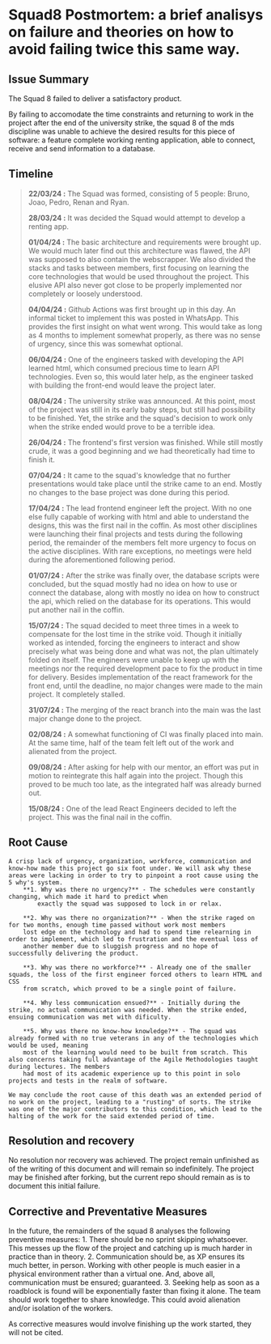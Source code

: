 # Squad8 Postmortem: a brief analisys on failure and theories on how to avoid failing twice this same way.

## Issue Summary
The Squad 8 failed to deliver a satisfactory product.

By failing to accomodate the time constraints and returning to work in the project after the end of the university strike, the squad 8 of the mds discipline was unable 
to achieve the desired results for this piece of software: a feature complete working renting application, able to connect, receive and send information to a database. 

## Timeline
> **22/03/24 :** The Squad was formed, consisting of 5 people: Bruno, Joao, Pedro, Renan and Ryan.
> 
> **28/03/24 :** It was decided the Squad would attempt to develop a renting app.
> 
> **01/04/24 :** The basic architecture and requirements were brought up. We would much later find out this architecture was flawed, the API was supposed to also contain the
webscrapper. We also divided the stacks and tasks between members, first focusing on learning the core technologies that would be used throughout the project. This elusive API
also never got close to be properly implemented nor completely or loosely understood.
> 
> **04/04/24 :** Github Actions was first brought up in this day. An informal ticket to implement this was posted in WhatsApp. This provides the first insight on what went wrong.
This would take as long as 4 months to implement somewhat properly, as there was no sense of urgency, since this was somewhat optional.
> 
> **06/04/24 :** One of the engineers tasked with developing the API learned html, which consumed precious time to learn API technologies. Even so, this would later help, as the engineer
tasked with building the front-end would leave the project later.
> 
> **08/04/24 :** The university strike was announced. At this point, most of the project was still in its early baby steps, but still had possibility to be finished. Yet, the strike and the squad's
decision to work only when the strike ended would prove to be a terrible idea.
> 
> **26/04/24 :** The frontend's first version was finished. While still mostly crude, it was a good beginning and we had theoretically had time to finish it.
> 
> **07/04/24 :** It came to the squad's knowledge that no further presentations would take place until the strike came to an end. Mostly no changes to the base project was done during this period.
> 
> **17/04/24 :** The lead frontend engineer left the project. With no one else fully capable of working with html and able to understand the designs, this was the first nail in the coffin. As most other
disciplines were launching their final projects and tests during the following period, the remainder of the members felt more urgency to focus on the active disciplines. With rare exceptions, no meetings
were held during the aforementioned following period.
> 
> **01/07/24 :** After the strike was finally over, the database scripts were concluded, but the squad mostly had no idea on how to use or connect the database, along with mostly no idea on how to construct the api, which relied on the database for its operations. This would put another nail in the coffin.
> 
> **15/07/24 :** The squad decided to meet three times in a week to compensate for the lost time in the strike void. Though it initially worked as intended, forcing the engineers to interact and show precisely what was being done and what was not, the plan ultimately folded on itself. The engineers were unable to keep up with the meetings nor the required development pace to fix the product in time for delivery. Besides implementation of the react framework for the front end, until the deadline, no major changes were made to the main project. It completely stalled.
>
> **31/07/24 :** The merging of the react branch into the main was the last major change done to the project.
>
> **02/08/24 :** A somewhat functioning of CI was finally placed into main. At the same time, half of the team felt left out of the work and alienated from the project.
>
> **09/08/24 :** After asking for help with our mentor, an effort was put in motion to reintegrate this half again into the project. Though this proved to be much too late, as the integrated half was already burned out.
>
> **15/08/24 :** One of the lead React Engineers decided to left the project. This was the final nail in the coffin.

## Root Cause
    A crisp lack of urgency, organization, workforce, communication and know-how made this project go six foot under. We will ask why these areas were lacking in order to try to pinpoint a root cause using the 5 why's system.
        **1. Why was there no urgency?** - The schedules were constantly changing, which made it hard to predict when 
            exactly the squad was supposed to lock in or relax. 
            
        **2. Why was there no organization?** - When the strike raged on for two months, enough time passed without work most members 
        lost edge on the technology and had to spend time relearning in order to implement, which led to frustration and the eventual loss of 
        another member due to sluggish progress and no hope of successfully delivering the product.
        
        **3. Why was there no workforce?** - Already one of the smaller squads, the loss of the first engineer forced others to learn HTML and CSS
        from scratch, which proved to be a single point of failure.
        
        **4. Why less communication ensued?** - Initially during the strike, no actual communication was needed. When the strike ended, ensuing communication was met with dificulty.
        
        **5. Why was there no know-how knowledge?** - The squad was already formed with no true veterans in any of the technologies which would be used, meaning
        most of the learning would need to be built from scratch. This also concerns taking full advantage of the Agile Methodologies taught during lectures. The members
        had most of its academic experience up to this point in solo projects and tests in the realm of software.
        
    We may conclude the root cause of this death was an extended period of no work on the project, leading to a "rusting" of sorts. The strike was one of the major contributors to this condition, which lead to the halting of the work for the said extended period of time. 

## Resolution and recovery

No resolution nor recovery was achieved. The project remain unfinished as of the writing of this document and will remain so indefinitely.
The project may be finished after forking, but the current repo should remain as is to document this initial failure.

## Corrective and Preventative Measures
In the future, the remainders of the squad 8 analyses the following preventive measures:
    1. There should be no sprint skipping whatsoever. This messes up the flow of the project and catching up is much harder 
    in practice than in theory.
    2. Communication should be, as XP ensures its much better, in person. Working with other people is much easier in a physical environment 
    rather than a virtual one. And, above all, communication must be ensured; guaranteed.
    3. Seeking help as soon as a roadblock is found will be exponentially faster than fixing it alone. The team should work together to share
    knowledge. This could avoid alienation and/or isolation of the workers.

As corrective measures would involve finishing up the work started, they will not be cited.
